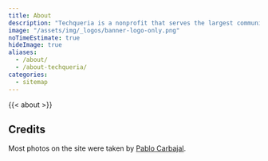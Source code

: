 ```yaml
---
title: About
description: "Techqueria is a nonprofit that serves the largest community of Latinx in Tech."
image: "/assets/img/_logos/banner-logo-only.png"
noTimeEstimate: true
hideImage: true
aliases:
  - /about/
  - /about-techqueria/
categories:
  - sitemap
---
```


{{< about >}}

## Credits

Most photos on the site were taken by [Pablo Carbajal](https://www.linkedin.com/in/phcarbajal/).
